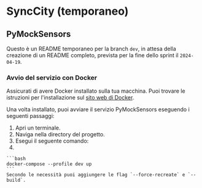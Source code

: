 # SyncCity (temporaneo)

## PyMockSensors

Questo è un README temporaneo per la branch `dev`, in attesa della creazione di un README completo, prevista per la fine dello sprint il `2024-04-19`.

### Avvio del servizio con Docker

Assicurati di avere Docker installato sulla tua macchina. Puoi trovare le istruzioni per l'installazione sul [sito web di Docker](https://docs.docker.com/get-docker/).

Una volta installato, puoi avviare il servizio PyMockSensors eseguendo i seguenti passaggi:

1. Apri un terminale.
2. Naviga nella directory del progetto.
3. Esegui il seguente comando:
4. 

    ```bash
    docker-compose --profile dev up
    ```
    Secondo le necessità puoi aggiungere le flag `--force-recreate` e `--build`.
